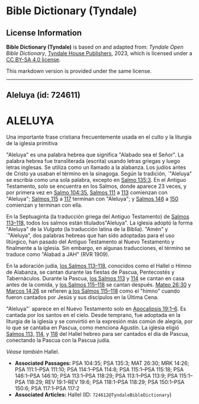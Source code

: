 # Bible Dictionary (Tyndale)

## License Information

**Bible Dictionary (Tyndale)** is based on and adapted from: _Tyndale Open Bible Dictionary_, [Tyndale House Publishers](https://tyndaleopenresources.com/), 2023, which is licensed under a [CC BY-SA 4.0 license](https://creativecommons.org/licenses/by-sa/4.0/legalcode.en).

This markdown version is provided under the same license.



--------------------------------

## Aleluya (id: 724611)

ALELUYA
=======

Una importante frase cristiana frecuentemente usada en el culto y la liturgia de la iglesia primitiva

"Aleluya" es una palabra hebrea que significa "Alabado sea el Señor". La palabra hebrea fue transliterada (escrita) usando letras griegas y luego letras inglesas. Se utiliza como un llamado a la alabanza. Los judíos antes de Cristo ya usaban el término en la sinagoga. Según la tradición, \`"Aleluya" se escribía como una sola palabra, excepto en [Salmo 135:3](https://ref.ly/Ps135:3). En el Antiguo Testamento, solo se encuentra en los Salmos, donde aparece 23 veces, y por primera vez en [Salmo 104:35\.](https://ref.ly/Ps104:35) [Salmos 111](https://ref.ly/Ps111:1-Ps111:10) a [113](https://ref.ly/Ps113:1-Ps113:9) comienzan con "Aleluya"; [Salmos 115](https://ref.ly/Ps115:1-Ps115:18) a [117](https://ref.ly/Ps117:1-Ps117:2) terminan con "Aleluya"; y [Salmos 146](https://ref.ly/Ps146:1-Ps146:10) a [150](https://ref.ly/Ps150:1-Ps150:6) comienzan y terminan con ella.

En la Septuaginta (la traducción griega del Antiguo Testamento) de [Salmos 113–118,](https://ref.ly/Ps113:1-Ps118:29) todos los salmos están titulados"Aleluya". La iglesia adoptó la forma "Aleluya" de la *Vulgata* (la traducción latina de la Biblia). "Amén" y \`"Aleluya", dos palabras hebreas que han sido adoptadas para el uso litúrgico, han pasado del Antiguo Testamento al Nuevo Testamento y finalmente a la iglesia. Sin embargo, en algunas traducciones, el término se traduce como "Alabad a JAH" (RVR 1909\).

En la adoración judía, [los Salmos 113–118,](https://ref.ly/Ps113:1-Ps118:29) conocidos como el Hallel o Himno de Alabanza, se cantan durante las fiestas de Pascua, Pentecostés y Tabernáculos. Durante la Pascua, [los Salmos 113](https://ref.ly/Ps113:1-Ps113:9) y [114](https://ref.ly/Ps114:1-Ps114:8) se cantan en casa antes de la comida, y [los Salmos 115–118](https://ref.ly/Ps115:1-Ps118:29) se cantan después. [Mateo 26:30](https://ref.ly/Matt26:30) y [Marcos 14:26](https://ref.ly/Mark14:26) se refieren [a los Salmos 115–118](https://ref.ly/Ps115:1-Ps118:29) como el "himno" cuando fueron cantados por Jesús y sus discípulos en la Última Cena.

"Aleluya"´ aparece en el Nuevo Testamento solo en [Apocalipsis 19:1–6](https://ref.ly/Rev19:1-Rev19:6). Es cantada por los santos en el cielo. Desde temprano, fue adoptada en la liturgia de la iglesia y se convirtió en la expresión más común de alegría, por lo que se cantaba en Pascua, como menciona Agustín. La iglesia eligió [Salmos 113,](https://ref.ly/Ps113:1-Ps113:9) [114](https://ref.ly/Ps114:1-Ps114:8), y [118](https://ref.ly/Ps118:1-Ps118:29) del Hallel hebreo para ser cantados el día de Pascua, conectando la Pascua con la Pascua judía.

*Véase también* Hallel.

* **Associated Passages:** PSA 104:35; PSA 135:3; MAT 26:30; MRK 14:26; PSA 111:1–PSA 111:10; PSA 114:1–PSA 114:8; PSA 115:1–PSA 115:18; PSA 146:1–PSA 146:10; PSA 113:1–PSA 118:29; PSA 113:1–PSA 113:9; PSA 115:1–PSA 118:29; REV 19:1–REV 19:6; PSA 118:1–PSA 118:29; PSA 150:1–PSA 150:6; PSA 117:1–PSA 117:2
* **Associated Articles:** Hallel (ID: `724612@TyndaleBibleDictionary`)

